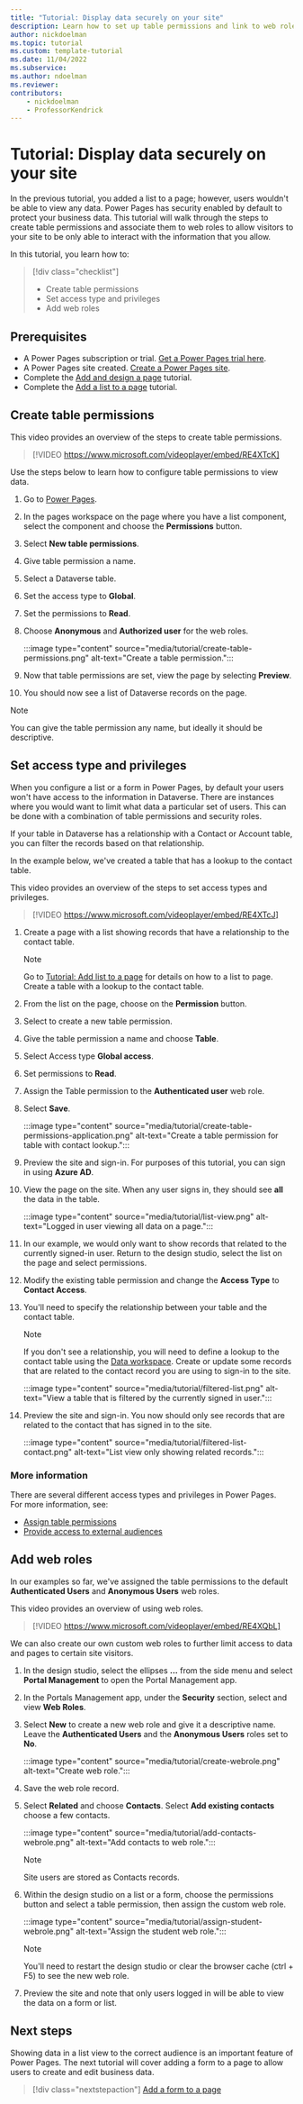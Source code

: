 ```yaml
---
title: "Tutorial: Display data securely on your site"
description: Learn how to set up table permissions and link to web roles.
author: nickdoelman
ms.topic: tutorial
ms.custom: template-tutorial
ms.date: 11/04/2022
ms.subservice:
ms.author: ndoelman 
ms.reviewer: 
contributors:
    - nickdoelman
    - ProfessorKendrick
---
```


# Tutorial: Display data securely on your site

In the previous tutorial, you added a list to a page; however, users wouldn't be able to view any data. Power Pages has security enabled by default to protect your business data. This tutorial will walk through the steps to create table permissions and associate them to web roles to allow visitors to your site to be only able to interact with the information that you allow. 

In this tutorial, you learn how to:

> [!div class="checklist"]
> * Create table permissions
> * Set access type and privileges
> * Add web roles

## Prerequisites

- A Power Pages subscription or trial. [Get a Power Pages trial here](trial-signup.md).
- A Power Pages site created. [Create a Power Pages site](create-manage.md).
- Complete the [Add and design a page](tutorial-add-webpage.md) tutorial.
- Complete the [Add a list to a page](tutorial-add-list-to-page.md) tutorial.

## Create table permissions

This video provides an overview of the steps to create table permissions.

> [!VIDEO https://www.microsoft.com/videoplayer/embed/RE4XTcK]

Use the steps below to learn how to configure table permissions to view data.

1. Go to [Power Pages](https://make.powerpages.microsoft.com/).

1. In the pages workspace on the page where you have a list component, select the component and choose the **Permissions** button.

1. Select **New table permissions**.

1. Give table permission a name.  

1. Select a Dataverse table.

1. Set the access type to **Global**.

1. Set the permissions to **Read**.

1. Choose **Anonymous** and **Authorized user** for the web roles.

    :::image type="content" source="media/tutorial/create-table-permissions.png" alt-text="Create a table permission.":::

1. Now that table permissions are set, view the page by selecting **Preview**.

1. You should now see a list of Dataverse records on the page.

> [!NOTE]
> You can give the table permission any name, but ideally it should be descriptive.  

## Set access type and privileges

When you configure a list or a form in Power Pages, by default your users won't have access to the information in Dataverse. There are instances where you would want to limit what data a particular set of users. This can be done with a combination of table permissions and security roles.

If your table in Dataverse has a relationship with a Contact or Account table, you can filter the records based on that relationship.

In the example below, we've created a table that has a lookup to the contact table.

This video provides an overview of the steps to set access types and privileges.

> [!VIDEO https://www.microsoft.com/videoplayer/embed/RE4XTcJ]

1. Create a page with a list showing records that have a relationship to the contact table.

    > [!NOTE]
    > Go to [Tutorial: Add list to a page](tutorial-add-list-to-page.md) for details on how to a list to page. Create a table with a lookup to the contact table.

1. From the list on the page, choose on the **Permission** button.

1. Select to create a new table permission.

1. Give the table permission a name and choose **Table**.

1. Select Access type **Global access**.

1. Set permissions to **Read**.

1. Assign the Table permission to the **Authenticated user** web role.

1. Select **Save**.

    :::image type="content" source="media/tutorial/create-table-permissions-application.png" alt-text="Create a table permission for table with contact lookup.":::

1. Preview the site and sign-in. For purposes of this tutorial, you can sign in using **Azure AD**.

1. View the page on the site. When any user signs in, they should see **all** the data in the table.

    :::image type="content" source="media/tutorial/list-view.png" alt-text="Logged in user viewing all data on a page.":::

1. In our example, we would only want to show records that related to the currently signed-in user. Return to the design studio, select the list on the page and select permissions.

1. Modify the existing table permission and change the **Access Type** to **Contact Access**.

1. You'll need to specify the relationship between your table and the contact table.

    > [!NOTE]
    > If you don't see a relationship, you will need to define a lookup to the contact table using the [Data workspace](use-data-workspace.md). Create or update some records that are related to the contact record you are using to sign-in to the site.

    :::image type="content" source="media/tutorial/filtered-list.png" alt-text="View a table that is filtered by the currently signed in user.":::

1. Preview the site and sign-in. You now should only see records that are related to the contact that has signed in to the site.

    :::image type="content" source="media/tutorial/filtered-list-contact.png" alt-text="List view only showing related records.":::


### More information

There are several different access types and privileges in Power Pages.  
For more information, see: 
 - [Assign table permissions](../security/assign-table-permissions.md) 
 - [Provide access to external audiences](../security/external-access.md)

## Add web roles

In our examples so far, we've assigned the table permissions to the default **Authenticated Users** and **Anonymous Users** web roles. 

This video provides an overview of using web roles.

> [!VIDEO https://www.microsoft.com/videoplayer/embed/RE4XQbL]

We can also create our own custom web roles to further limit access to data and pages to certain site visitors.

1. In the design studio, select the ellipses **...** from the side menu and select **Portal Management** to open the Portal Management app.

1. In the Portals Management app, under the **Security** section, select and view **Web Roles**.

1. Select **New** to create a new web role and give it a descriptive name. Leave the **Authenticated Users** and the **Anonymous Users** roles set to **No**.

    :::image type="content" source="media/tutorial/create-webrole.png" alt-text="Create web role.":::

1. Save the web role record.  

1. Select **Related** and choose **Contacts**. Select **Add existing contacts** choose a few contacts.

    :::image type="content" source="media/tutorial/add-contacts-webrole.png" alt-text="Add contacts to web role.":::

    > [!NOTE]
    > Site users are stored as Contacts records.

1. Within the design studio on a list or a form, choose the permissions button and select a table permission, then assign the custom web role.

    :::image type="content" source="media/tutorial/assign-student-webrole.png" alt-text="Assign the student web role.":::

    > [!NOTE]
    > You'll need to restart the design studio or clear the browser cache (ctrl + F5) to see the new web role.

1. Preview the site and note that only users logged in will be able to view the data on a form or list.

## Next steps

Showing data in a list view to the correct audience is an important feature of Power Pages. The next tutorial will cover adding a form to a page to allow users to create and edit business data.

> [!div class="nextstepaction"]
> [Add a form to a page](tutorial-add-form-to-page.md)
